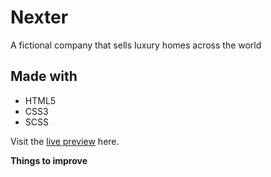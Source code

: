 # Nexter

A fictional company that sells luxury homes across the world


## Made with
- HTML5
- CSS3
- SCSS


Visit the [live preview](https://genesisgabiola.github.io/nexter/) here.


**Things to improve**